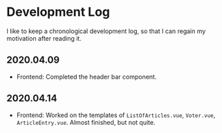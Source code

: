 # Development Log
I like to keep a chronological development log, so that I can regain my motivation after reading it.

## 2020.04.09
* Frontend: Completed the header bar component.

## 2020.04.14
* Frontend: Worked on the templates of `ListOfArticles.vue`, `Voter.vue`, `ArticleEntry.vue`. Almost finished, but not quite.